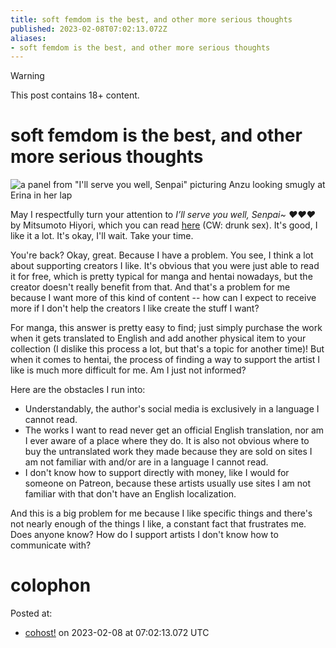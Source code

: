 ```yaml
---
title: soft femdom is the best, and other more serious thoughts
published: 2023-02-08T07:02:13.072Z
aliases:
- soft femdom is the best, and other more serious thoughts
---
```


> [!warning]
> This post contains 18+ content.

# soft femdom is the best, and other more serious thoughts

![a panel from "I'll serve you well, Senpai" picturing Anzu looking smugly at Erina in her lap](20230208-ill-serve-you-well.png)

May I respectfully turn your attention to _I’ll serve you well, Senpai~ ♥♥♥_ by Mitsumoto Hiyori, which you can read [here](https://dynasty-scans.com/chapters/ill_serve_you_well_senpai) (CW: drunk sex). It's good, I like it a lot. It's okay, I'll wait. Take your time.

You're back? Okay, great. Because I have a problem. You see, I think a lot about supporting creators I like. It's obvious that you were just able to read it for free, which is pretty typical for manga and hentai nowadays, but the creator doesn't really benefit from that. And that's a problem for me because I want more of this kind of content -- how can I expect to receive more if I don't help the creators I like create the stuff I want?

For manga, this answer is pretty easy to find; just simply purchase the work when it gets translated to English and add another physical item to your collection (I dislike this process a lot, but that's a topic for another time)! But when it comes to hentai, the process of finding a way to support the artist I like is much more difficult for me. Am I just not informed?

Here are the obstacles I run into:
* Understandably, the author's social media is exclusively in a language I cannot read.
* The works I want to read never get an official English translation, nor am I ever aware of a place where they do. It is also not obvious where to buy the untranslated work they made because they are sold on sites I am not familiar with and/or are in a language I cannot read.
* I don't know how to support directly with money, like I would for someone on Patreon, because these artists usually use sites I am not familiar with that don't have an English localization.

And this is a big problem for me because I like specific things and there's not nearly enough of the things I like, a constant fact that frustrates me. Does anyone know? How do I support artists I don't know how to communicate with?

# colophon

Posted at:
- [cohost!](https://cohost.org/exodrifter/post/984082-soft-femdom-is-the-b) on 2023-02-08 at 07:02:13.072 UTC

